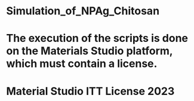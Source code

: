 # Simulation_of_NPAg_Chitosan
# The execution of the scripts is done on the Materials Studio platform, which must contain a license.
# Material Studio ITT License 2023
